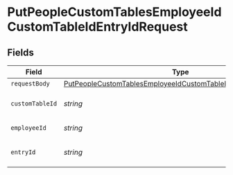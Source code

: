 # PutPeopleCustomTablesEmployeeIdCustomTableIdEntryIdRequest


## Fields

| Field                                                                                                                                                       | Type                                                                                                                                                        | Required                                                                                                                                                    | Description                                                                                                                                                 |
| ----------------------------------------------------------------------------------------------------------------------------------------------------------- | ----------------------------------------------------------------------------------------------------------------------------------------------------------- | ----------------------------------------------------------------------------------------------------------------------------------------------------------- | ----------------------------------------------------------------------------------------------------------------------------------------------------------- |
| `requestBody`                                                                                                                                               | [PutPeopleCustomTablesEmployeeIdCustomTableIdEntryIdRequestBody](../../models/operations/putpeoplecustomtablesemployeeidcustomtableidentryidrequestbody.md) | :heavy_minus_sign:                                                                                                                                          | N/A                                                                                                                                                         |
| `customTableId`                                                                                                                                             | *string*                                                                                                                                                    | :heavy_check_mark:                                                                                                                                          | The ID of custom table.                                                                                                                                     |
| `employeeId`                                                                                                                                                | *string*                                                                                                                                                    | :heavy_check_mark:                                                                                                                                          | Employee ID.                                                                                                                                                |
| `entryId`                                                                                                                                                   | *string*                                                                                                                                                    | :heavy_check_mark:                                                                                                                                          | The ID of custom table entry.                                                                                                                               |